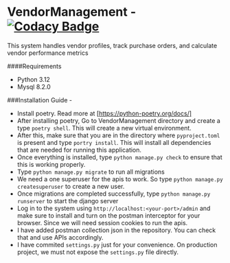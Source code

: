 # VendorManagement - [![Codacy Badge](https://app.codacy.com/project/badge/Grade/730e09029eb04eacbc13de845fde58d8)](https://app.codacy.com/gh/flank2296/VendorManagement/dashboard?utm_source=gh&utm_medium=referral&utm_content=&utm_campaign=Badge_grade)

This system handles vendor profiles, track purchase orders, and calculate vendor performance metrics

####Requirements
- Python 3.12
- Mysql 8.2.0

###Installation Guide -
- Install poetry. Read more at [https://python-poetry.org/docs/]
- After installing poetry, Go to VendorManagement directory and create a type `poetry shell`. This will create a new virtual environment.
- After this, make sure that you are in the directory where `pyproject.toml` is present and type `portry install`. This will install all dependencies that are needed for running this application.
- Once everything is installed, type `python manage.py check` to ensure that this is working properly.
- Type `python manage.py migrate` to run all migrations
- We need a one superuser for the apis to work. So type `python manage.py createsuperuser` to create a new user.
- Once migrations are completed successfully, type `python manage.py runserver` to start the django server
- Log in to the system using `http://localhost:<your-port>/admin` and make sure to install and turn on the postman interceptor for your browser. Since we will need session cookies to run the apis.
- I have added postman collection json in the repository. You can check that and use APIs accordingly.
- I have commited `settings.py` just for your convenience. On production project, we must not expose the `settings.py` file directly.
